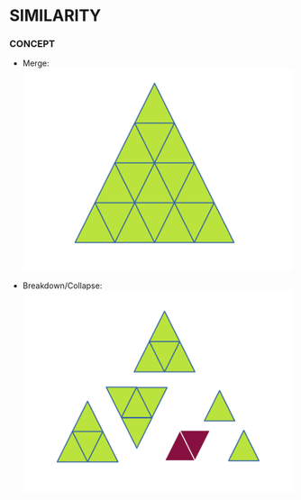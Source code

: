 # SIMILARITY


### CONCEPT

- Merge:
![figure-1](./.media/triangle-monolithic.svg)


- Breakdown/Collapse:
![figure-2](./.media/triangle-collapse.svg)


